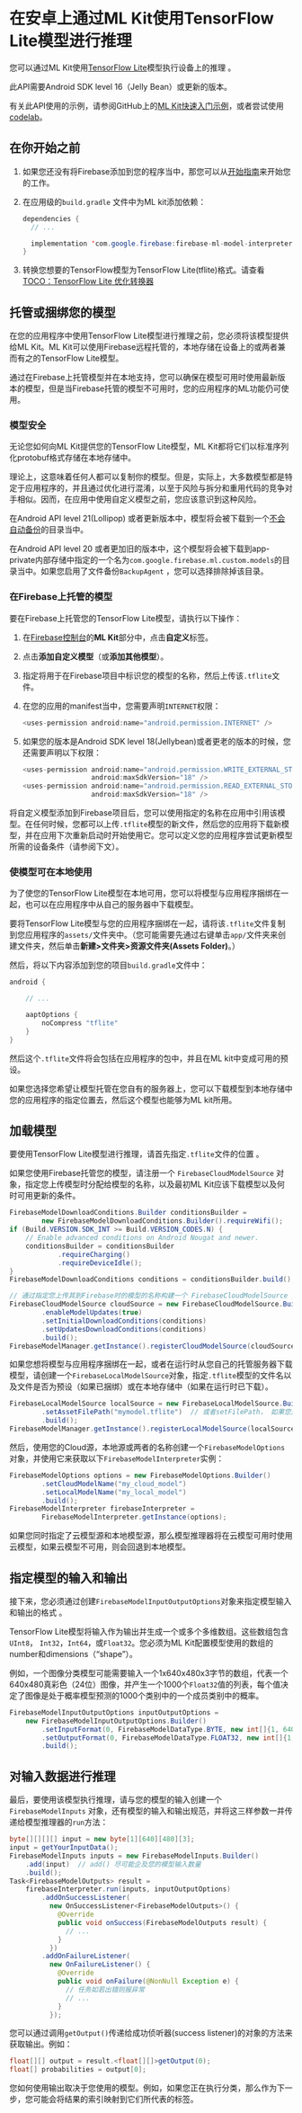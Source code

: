 # 在安卓上通过ML Kit使用TensorFlow Lite模型进行推理

您可以通过ML Kit使用[TensorFlow Lite](https://www.tensorflow.org/mobile/tflite/)模型执行设备上的推理 。

此API需要Android SDK level 16（Jelly Bean）或更新的版本。

有关此API使用的示例，请参阅GitHub上的[ML Kit快速入门示例](https://github.com/firebase/quickstart-android/tree/master/mlkit)，或者尝试使用[codelab](http://g.co/codelabs/mlkit-android-custom-model)。

## 在你开始之前

1. 如果您还没有将Firebase添加到您的程序当中，那您可以从[开始指南](https://firebase.google.com/docs/android/setup)来开始您的工作。

2. 在应用级的`build.gradle` 文件中为ML kit添加依赖：

   ```java
   dependencies {
     // ...
   
     implementation 'com.google.firebase:firebase-ml-model-interpreter:15.0.0'
   }
   ```

3. 转换您想要的TensorFlow模型为TensorFlow Lite(tflite)格式。请查看[TOCO：TensorFlow Lite 优化转换器](https://github.com/tensorflow/tensorflow/tree/master/tensorflow/contrib/lite/toco)

## 托管或捆绑您的模型

在您的应用程序中使用TensorFlow Lite模型进行推理之前，您必须将该模型提供给ML Kit。ML Kit可以使用Firebase远程托管的，本地存储在设备上的或两者兼而有之的TensorFlow Lite模型。

通过在Firebase上托管模型并在本地支持，您可以确保在模型可用时使用最新版本的模型，但是当Firebase托管的模型不可用时，您的应用程序的ML功能仍可使用。

### 模型安全

无论您如何向ML Kit提供您的TensorFlow Lite模型，ML Kit都将它们以标准序列化protobuf格式存储在本地存储中。

理论上，这意味着任何人都可以复制你的模型。但是，实际上，大多数模型都是特定于应用程序的，并且通过优化进行混淆，以至于风险与拆分和重用代码的竞争对手相似。因而，在应用中使用自定义模型之前，您应该意识到这种风险。

在Android API level 21(Lollipop) 或者更新版本中，模型将会被下载到一个[不会自动备份](https://developer.android.com/reference/android/content/Context#getNoBackupFilesDir())的目录当中。

在Android API level 20 或者更加旧的版本中，这个模型将会被下载到app-private内部存储中指定的一个名为`com.google.firebase.ml.custom.models`的目录当中。如果您启用了文件备份`BackupAgent` ，您可以选择排除掉该目录。

### 在Firebase上托管的模型

要在Firebase上托管您的TensorFlow Lite模型，请执行以下操作：

1. 在[Firebase控制台](https://console.firebase.google.com/)的**ML Kit**部分中，点击**自定义**标签。

2. 点击**添加自定义模型**（或**添加其他模型**）。

3. 指定将用于在Firebase项目中标识您的模型的名称，然后上传该`.tflite`文件。

4. 在您的应用的manifest当中，您需要声明`INTERNET`权限：

   ```java
   <uses-permission android:name="android.permission.INTERNET" />
   ```

5. 如果您的版本是Android SDK level 18(Jellybean)或者更老的版本的时候，您还需要声明以下权限：

   ```java
   <uses-permission android:name="android.permission.WRITE_EXTERNAL_STORAGE"
                    android:maxSdkVersion="18" />
   <uses-permission android:name="android.permission.READ_EXTERNAL_STORAGE"
                    android:maxSdkVersion="18" />
   ```

将自定义模型添加到Firebase项目后，您可以使用指定的名称在应用中引用该模型。在任何时候，您都可以上传`.tflite`模型的新文件，然后您的应用将下载新模型，并在应用下次重新启动时开始使用它。您可以定义您的应用程序尝试更新模型所需的设备条件（请参阅下文）。

### 使模型可在本地使用

为了使您的TensorFlow Lite模型在本地可用，您可以将模型与应用程序捆绑在一起，也可以在应用程序中从自己的服务器中下载模型。

要将TensorFlow Lite模型与您的应用程序捆绑在一起，请将该`.tflite`文件复制到您应用程序的`assets/`文件夹中。（您可能需要先通过右键单击`app/`文件夹来创建文件夹，然后单击**新建>文件夹>资源文件夹(Assets Folder)**。）

然后，将以下内容添加到您的项目`build.gradle`文件中：

```java
android {

    // ...

    aaptOptions {
        noCompress "tflite"
    }
}
```

然后这个`.tflite`文件将会包括在应用程序的包中，并且在ML kit中变成可用的预设。

如果您选择您希望让模型托管在您自有的服务器上，您可以下载模型到本地存储中您的应用程序的指定位置去，然后这个模型也能够为ML kit所用。

## 加载模型

要使用TensorFlow Lite模型进行推理，请首先指定`.tflite`文件的位置 。

如果您使用Firebase托管您的模型，请注册一个 `FirebaseCloudModelSource` 对象，指定您上传模型时分配给模型的名称，以及最初ML Kit应该下载模型以及何时可用更新的条件。

```java
FirebaseModelDownloadConditions.Builder conditionsBuilder =
        new FirebaseModelDownloadConditions.Builder().requireWifi();
if (Build.VERSION.SDK_INT >= Build.VERSION_CODES.N) {
    // Enable advanced conditions on Android Nougat and newer.
    conditionsBuilder = conditionsBuilder
            .requireCharging()
            .requireDeviceIdle();
}
FirebaseModelDownloadConditions conditions = conditionsBuilder.build();

// 通过指定您上传其到Firebase时的模型的名称构建一个 FirebaseCloudModelSource 对象
FirebaseCloudModelSource cloudSource = new FirebaseCloudModelSource.Builder("my_cloud_model")
        .enableModelUpdates(true)
        .setInitialDownloadConditions(conditions)
        .setUpdatesDownloadConditions(conditions)
        .build();
FirebaseModelManager.getInstance().registerCloudModelSource(cloudSource);
```

如果您想将模型与应用程序捆绑在一起，或者在运行时从您自己的托管服务器下载模型，请创建一个`FirebaseLocalModelSource`对象，指定`.tflite`模型的文件名以及文件是否为预设（如果已捆绑）或在本地存储中（如果在运行时已下载）。 

```java
FirebaseLocalModelSource localSource = new FirebaseLocalModelSource.Builder("my_local_model")
        .setAssetFilePath("mymodel.tflite")  // 或者setFilePath， 如果您是从自己的服务器下载的话
        .build();
FirebaseModelManager.getInstance().registerLocalModelSource(localSource);
```

然后，使用您的Cloud源，本地源或两者的名称创建一个`FirebaseModelOptions`对象，并使用它来获取以下`FirebaseModelInterpreter`实例： 

```java
FirebaseModelOptions options = new FirebaseModelOptions.Builder()
        .setCloudModelName("my_cloud_model")
        .setLocalModelName("my_local_model")
        .build();
FirebaseModelInterpreter firebaseInterpreter =
        FirebaseModelInterpreter.getInstance(options);
```

如果您同时指定了云模型源和本地模型源，那么模型推理器将在云模型可用时使用云模型，如果云模型不可用，则会回退到本地模型。 

## 指定模型的输入和输出

接下来，您必须通过创建`FirebaseModelInputOutputOptions`对象来指定模型输入和输出的格式 。

TensorFlow Lite模型将输入作为输出并生成一个或多个多维数组。这些数组包含`UInt8`， `Int32`，`Int64`，或`Float32`。您必须为ML Kit配置模型使用的数组的number和dimensions（“shape”）。

例如，一个图像分类模型可能需要输入一个1x640x480x3字节的数组，代表一个640x480真彩色（24位）图像，并产生一个1000个`Float32`值的列表，每个值决定了图像是处于概率模型预测的1000个类别中的一个成员类别中的概率。

```java
FirebaseModelInputOutputOptions inputOutputOptions =
    new FirebaseModelInputOutputOptions.Builder()
        .setInputFormat(0, FirebaseModelDataType.BYTE, new int[]{1, 640, 480, 3})
        .setOutputFormat(0, FirebaseModelDataType.FLOAT32, new int[]{1, 1000})
        .build();
```

## 对输入数据进行推理

最后，要使用该模型执行推理，请与您的模型的输入创建一个`FirebaseModelInputs` 对象，还有模型的输入和输出规范，并将这三样参数一并传递给模型推理器的`run`方法： 

```java
byte[][][][] input = new byte[1][640][480][3];
input = getYourInputData();
FirebaseModelInputs inputs = new FirebaseModelInputs.Builder()
    .add(input)  // add() 尽可能企及您的模型输入数量
    .build();
Task<FirebaseModelOutputs> result =
    firebaseInterpreter.run(inputs, inputOutputOptions)
        .addOnSuccessListener(
          new OnSuccessListener<FirebaseModelOutputs>() {
            @Override
            public void onSuccess(FirebaseModelOutputs result) {
              // ...
            }
          })
        .addOnFailureListener(
          new OnFailureListener() {
            @Override
            public void onFailure(@NonNull Exception e) {
              // 任务如若出错则报异常
              // ...
            }
          });
```

您可以通过调用`getOutput()`传递给成功侦听器(success listener)的对象的方法来获取输出。例如： 

```java
float[][] output = result.<float[][]>getOutput(0);
float[] probabilities = output[0];
```

您如何使用输出取决于您使用的模型。例如，如果您正在执行分类，那么作为下一步，您可能会将结果的索引映射到它们所代表的标签。 